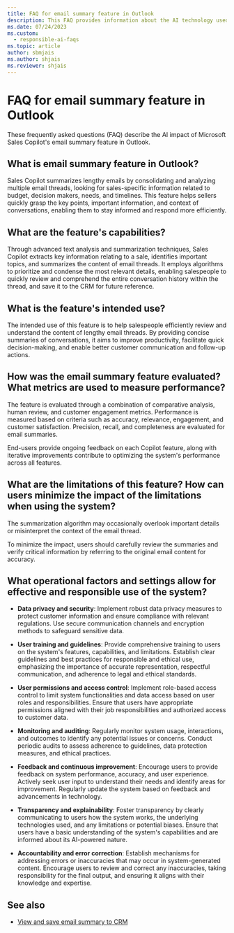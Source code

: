 ```yaml
---
title: FAQ for email summary feature in Outlook
description: This FAQ provides information about the AI technology used in Microsoft Sales Copilot, along with key considerations and details about how AI is used, how it was tested and evaluated, and any specific limitations.
ms.date: 07/24/2023
ms.custom: 
  - responsible-ai-faqs
ms.topic: article
author: sbmjais
ms.author: shjais
ms.reviewer: shjais
---
```


# FAQ for email summary feature in Outlook

These frequently asked questions (FAQ) describe the AI impact of Microsoft Sales Copilot's email summary feature in Outlook.

## What is email summary feature in Outlook?

Sales Copilot summarizes lengthy emails by consolidating and analyzing multiple email threads, looking for sales-specific information related to budget, decision makers, needs, and timelines. This feature helps sellers quickly grasp the key points, important information, and context of conversations, enabling them to stay informed and respond more efficiently.

## What are the feature's capabilities?

Through advanced text analysis and summarization techniques, Sales Copilot extracts key information relating to a sale, identifies important topics, and summarizes the content of email threads. It employs algorithms to prioritize and condense the most relevant details, enabling salespeople to quickly review and comprehend the entire conversation history within the thread, and save it to the CRM for future reference.

## What is the feature's intended use?

The intended use of this feature is to help salespeople efficiently review and understand the content of lengthy email threads. By providing concise summaries of conversations, it aims to improve productivity, facilitate quick decision-making, and enable better customer communication and follow-up actions.

## How was the email summary feature evaluated? What metrics are used to measure performance?

The feature is evaluated through a combination of comparative analysis, human review, and customer engagement metrics. Performance is measured based on criteria such as accuracy, relevance, engagement, and customer satisfaction. Precision, recall, and completeness are evaluated for email summaries.

End-users provide ongoing feedback on each Copilot feature, along with iterative improvements contribute to optimizing the system's performance across all features.

## What are the limitations of this feature? How can users minimize the impact of the limitations when using the system?

The summarization algorithm may occasionally overlook important details or misinterpret the context of the email thread.

To minimize the impact, users should carefully review the summaries and verify critical information by referring to the original email content for accuracy.

## What operational factors and settings allow for effective and responsible use of the system?

- **Data privacy and security**: Implement robust data privacy measures to protect customer information and ensure compliance with relevant regulations. Use secure communication channels and encryption methods to safeguard sensitive data.

- **User training and guidelines**: Provide comprehensive training to users on the system's features, capabilities, and limitations. Establish clear guidelines and best practices for responsible and ethical use, emphasizing the importance of accurate representation, respectful communication, and adherence to legal and ethical standards.

- **User permissions and access control**: Implement role-based access control to limit system functionalities and data access based on user roles and responsibilities. Ensure that users have appropriate permissions aligned with their job responsibilities and authorized access to customer data.

- **Monitoring and auditing**: Regularly monitor system usage, interactions, and outcomes to identify any potential issues or concerns. Conduct periodic audits to assess adherence to guidelines, data protection measures, and ethical practices.

- **Feedback and continuous improvement**: Encourage users to provide feedback on system performance, accuracy, and user experience. Actively seek user input to understand their needs and identify areas for improvement. Regularly update the system based on feedback and advancements in technology.

- **Transparency and explainability**: Foster transparency by clearly communicating to users how the system works, the underlying technologies used, and any limitations or potential biases. Ensure that users have a basic understanding of the system's capabilities and are informed about its AI-powered nature.

- **Accountability and error correction**: Establish mechanisms for addressing errors or inaccuracies that may occur in system-generated content. Encourage users to review and correct any inaccuracies, taking responsibility for the final output, and ensuring it aligns with their knowledge and expertise.


## See also

- [View and save email summary to CRM](view-save-email-summary-crm.md)
